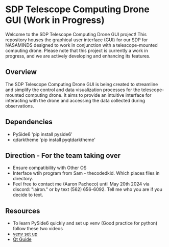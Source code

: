 # SDP Telescope Computing Drone GUI (Work in Progress)

Welcome to the SDP Telescope Computing Drone GUI project! This repository houses the graphical user interface (GUI) for our SDP for NASAMINDS designed to work in conjunction with a telescope-mounted computing drone. Please note that this project is currently a work in progress, and we are actively developing and enhancing its features.

## Overview

The SDP Telescope Computing Drone GUI is being created to streamline and simplify the control and data visualization processes for the telescope-mounted computing drone. It aims to provide an intuitive interface for interacting with the drone and accessing the data collected during observations.

## Dependencies 

- PySide6 'pip install pyside6'
- qdarktheme 'pip install pyqtdarktheme'

## Direction  - For the team taking over
- Ensure compatibility with Other OS
- Interface wtih program from Sam  - thecodedkid. Which places files in directory.
- Feel free to contact me (Aaron Pacheco) until May 20th 2024 via discord: "lairon." or by text (562) 656-6092. Tell me who you are if you decide to text.


## Resources
- To learn PySide6 quickly and set up venv (Good practice for python) follow these two videos
- [venv set up](https://youtu.be/yG9kmBQAtW4?si=KUbnve15WfTlSUel)
- [Qt Guide](https://youtu.be/Z1N9JzNax2k?si=oTzbT85yjRlxZ7IK)
